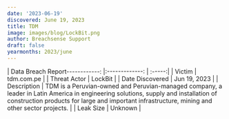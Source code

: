 ```yaml
---
date: '2023-06-19'
discovered: June 19, 2023
title: TDM
image: images/blog/LockBit.png
author: Breachsense Support
draft: false
yearmonths: 2023/june
---
```


| Data Breach Report------------:     |:-------------:    | :-----:|
| Victim      | tdm.com.pe      | 
| Threat Actor      | LockBit      | 
| Date Discovered      | Jun 19, 2023      | 
| Description      | TDM is a Peruvian-owned and Peruvian-managed company, a leader in Latin America in engineering solutions, supply and installation of construction products for large and important infrastructure, mining and other sector projects.      | 
| Leak Size      | Unknown      | 

